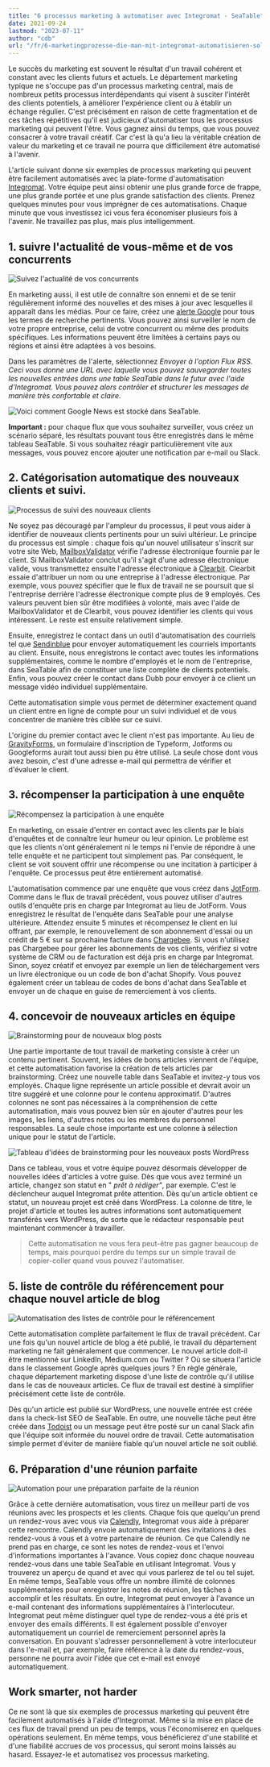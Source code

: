 ```yaml
---
title: "6 processus marketing à automatiser avec Integromat - SeaTable"
date: 2021-09-24
lastmod: "2023-07-11"
author: "cdb"
url: "/fr/6-marketingprozesse-die-man-mit-integromat-automatisieren-sollte"
---
```


Le succès du marketing est souvent le résultat d'un travail cohérent et constant avec les clients futurs et actuels. Le département marketing typique ne s'occupe pas d'un processus marketing central, mais de nombreux petits processus interdépendants qui visent à susciter l'intérêt des clients potentiels, à améliorer l'expérience client ou à établir un échange régulier. C'est précisément en raison de cette fragmentation et de ces tâches répétitives qu'il est judicieux d'automatiser tous les processus marketing qui peuvent l'être. Vous gagnez ainsi du temps, que vous pouvez consacrer à votre travail créatif. Car c'est là qu'a lieu la véritable création de valeur du marketing et ce travail ne pourra que difficilement être automatisé à l'avenir.

L'article suivant donne six exemples de processus marketing qui peuvent être facilement automatisés avec la plate-forme d'automatisation [Integromat](https://integromat.io/). Votre équipe peut ainsi obtenir une plus grande force de frappe, une plus grande portée et une plus grande satisfaction des clients. Prenez quelques minutes pour vous imprégner de ces automatisations. Chaque minute que vous investissez ici vous fera économiser plusieurs fois à l'avenir. Ne travaillez pas plus, mais plus intelligemment.

## 1\. suivre l'actualité de vous-même et de vos concurrents

![Suivez l'actualité de vos concurrents](https://seatable.io/wp-content/uploads/2021/09/monitor-the-news-of-your-competition-711x290.png)

En marketing aussi, il est utile de connaître son ennemi et de se tenir régulièrement informé des nouvelles et des mises à jour avec lesquelles il apparaît dans les médias. Pour ce faire, créez une [alerte Google](https://www.google.de/alerts) pour tous les termes de recherche pertinents. Vous pouvez ainsi surveiller le nom de votre propre entreprise, celui de votre concurrent ou même des produits spécifiques. Les informations peuvent être limitées à certains pays ou régions et ainsi être adaptées à vos besoins.

Dans les paramètres de l'alerte, sélectionnez _Envoyer à _l'option _Flux RSS_. Ceci vous donne une URL avec laquelle vous pouvez sauvegarder toutes les nouvelles entrées dans une table SeaTable dans le futur avec l'aide d'Integromat. Vous pouvez alors contrôler et structurer les messages de manière très confortable et claire.__

![Voici comment Google News est stocké dans SeaTable.](https://seatable.io/wp-content/uploads/2021/09/google-news-seatable.png)

**Important :** pour chaque flux que vous souhaitez surveiller, vous créez un scénario séparé, les résultats pouvant tous être enregistrés dans le même tableau SeaTable. Si vous souhaitez réagir particulièrement vite aux messages, vous pouvez encore ajouter une notification par e-mail ou Slack.

## 2\. Catégorisation automatique des nouveaux clients et suivi.

![Processus de suivi des nouveaux clients](https://seatable.io/wp-content/uploads/2021/09/follow-up-on-customers.png)

Ne soyez pas découragé par l'ampleur du processus, il peut vous aider à identifier de nouveaux clients pertinents pour un suivi ultérieur. Le principe du processus est simple : chaque fois qu'un nouvel utilisateur s'inscrit sur votre site Web, [MailboxValidator](https://www.mailboxvalidator.com/) vérifie l'adresse électronique fournie par le client. Si MailboxValidator conclut qu'il s'agit d'une adresse électronique valide, vous transmettez ensuite l'adresse électronique à [Clearbit](https://clearbit.com/). Clearbit essaie d'attribuer un nom ou une entreprise à l'adresse électronique. Par exemple, vous pouvez spécifier que le flux de travail ne se poursuit que si l'entreprise derrière l'adresse électronique compte plus de 9 employés. Ces valeurs peuvent bien sûr être modifiées à volonté, mais avec l'aide de MailboxValidator et de Clearbit, vous pouvez identifier les clients qui vous intéressent. Le reste est ensuite relativement simple.

Ensuite, enregistrez le contact dans un outil d'automatisation des courriels tel que [Sendinblue](https://de.sendinblue.com/) pour envoyer automatiquement les courriels importants au client. Ensuite, nous enregistrons le contact avec toutes les informations supplémentaires, comme le nombre d'employés et le nom de l'entreprise, dans SeaTable afin de constituer une liste complète de clients potentiels. Enfin, vous pouvez créer le contact dans Dubb pour envoyer à ce client un message vidéo individuel supplémentaire.

Cette automatisation simple vous permet de déterminer exactement quand un client entre en ligne de compte pour un suivi individuel et de vous concentrer de manière très ciblée sur ce suivi.

L'origine du premier contact avec le client n'est pas importante. Au lieu de [GravityForms](https://www.gravityforms.com/), un formulaire d'inscription de Typeform, Jotforms ou Googleforms aurait tout aussi bien pu être utilisé. La seule chose dont vous avez besoin, c'est d'une adresse e-mail qui permettra de vérifier et d'évaluer le client.

## 3\. récompenser la participation à une enquête

![Récompensez la participation à une enquête](https://seatable.io/wp-content/uploads/2021/09/incentive-for-a-survey.png)

En marketing, on essaie d'entrer en contact avec les clients par le biais d'enquêtes et de connaître leur humeur ou leur opinion. Le problème est que les clients n'ont généralement ni le temps ni l'envie de répondre à une telle enquête et ne participent tout simplement pas. Par conséquent, le client se voit souvent offrir une récompense ou une incitation à participer à l'enquête. Ce processus peut être entièrement automatisé.

L'automatisation commence par une enquête que vous créez dans [JotForm](https://jotform.com/). Comme dans le flux de travail précédent, vous pouvez utiliser d'autres outils d'enquête pris en charge par Integromat au lieu de JotForm. Vous enregistrez le résultat de l'enquête dans SeaTable pour une analyse ultérieure. Attendez ensuite 5 minutes et récompensez le client en lui offrant, par exemple, le renouvellement de son abonnement d'essai ou un crédit de 5 € sur sa prochaine facture dans [Chargebee](https://www.chargebee.com/). Si vous n'utilisez pas Chargebee pour gérer les abonnements de vos clients, vérifiez si votre système de CRM ou de facturation est déjà pris en charge par Integromat. Sinon, soyez créatif et envoyez par exemple un lien de téléchargement vers un livre électronique ou un code de bon d'achat Shopify. Vous pouvez également créer un tableau de codes de bons d'achat dans SeaTable et envoyer un de chaque en guise de remerciement à vos clients.

## 4\. concevoir de nouveaux articles en équipe

![Brainstorming pour de nouveaux blog posts](https://seatable.io/wp-content/uploads/2021/09/brainstorm-new-blog-posts-711x317.png)

Une partie importante de tout travail de marketing consiste à créer un contenu pertinent. Souvent, les idées de bons articles viennent de l'équipe, et cette automatisation favorise la création de tels articles par brainstorming. Créez une nouvelle table dans SeaTable et invitez-y tous vos employés. Chaque ligne représente un article possible et devrait avoir un titre suggéré et une colonne pour le contenu approximatif. D'autres colonnes ne sont pas nécessaires à la compréhension de cette automatisation, mais vous pouvez bien sûr en ajouter d'autres pour les images, les liens, d'autres notes ou les membres du personnel responsables. La seule chose importante est une colonne à sélection unique pour le statut de l'article.

![Tableau d'idées de brainstorming pour les nouveaux posts WordPress](https://seatable.io/wp-content/uploads/2021/09/brainstorming-to-wordpress.png)

Dans ce tableau, vous et votre équipe pouvez désormais développer de nouvelles idées d'articles à votre guise. Dès que vous avez terminé un article, changez son statut en " _prêt à rédiger"_, par exemple. C'est le déclencheur auquel Integromat prête attention. Dès qu'un article obtient ce statut, un nouveau projet est créé dans WordPress. La colonne de titre, le projet d'article et toutes les autres informations sont automatiquement transférés vers WordPress, de sorte que le rédacteur responsable peut maintenant commencer à travailler.

> Cette automatisation ne vous fera peut-être pas gagner beaucoup de temps, mais pourquoi perdre du temps sur un simple travail de copier-coller quand vous pouvez l'automatiser.

## 5\. liste de contrôle du référencement pour chaque nouvel article de blog

![Automatisation des listes de contrôle pour le référencement](https://seatable.io/wp-content/uploads/2021/09/seo-checklist-automation-711x234.png)

Cette automatisation complète parfaitement le flux de travail précédent. Car une fois qu'un nouvel article de blog a été publié, le travail du département marketing ne fait généralement que commencer. Le nouvel article doit-il être mentionné sur LinkedIn, Medium.com ou Twitter ? Où se situera l'article dans le classement Google après quelques jours ? En règle générale, chaque département marketing dispose d'une liste de contrôle qu'il utilise dans le cas de nouveaux articles. Ce flux de travail est destiné à simplifier précisément cette liste de contrôle.

Dès qu'un article est publié sur WordPress, une nouvelle entrée est créée dans la check-list SEO de SeaTable. En outre, une nouvelle tâche peut être créée dans [Todoist](https://todoist.com/) ou un message peut être posté sur un canal Slack afin que l'équipe soit informée du nouvel ordre de travail. Cette automatisation simple permet d'éviter de manière fiable qu'un nouvel article ne soit oublié.

## 6\. Préparation d'une réunion parfaite

![Automation pour une préparation parfaite de la réunion](https://seatable.io/wp-content/uploads/2021/09/meeting-preparation-711x192.png)

Grâce à cette dernière automatisation, vous tirez un meilleur parti de vos réunions avec les prospects et les clients. Chaque fois que quelqu'un prend un rendez-vous avec vous via [Calendly](https://calendly.com/), Integromat vous aide à préparer cette rencontre. Calendly envoie automatiquement des invitations à des rendez-vous à vous et à votre partenaire de réunion. Ce que Calendly ne prend pas en charge, ce sont les notes de rendez-vous et l'envoi d'informations importantes à l'avance. Vous copiez donc chaque nouveau rendez-vous dans une table SeaTable en utilisant Integromat. Vous y trouverez un aperçu de quand et avec qui vous parlerez de tel ou tel sujet. En même temps, SeaTable vous offre un nombre illimité de colonnes supplémentaires pour enregistrer les notes de réunion, les tâches à accomplir et les résultats. En outre, Integromat peut envoyer à l'avance un e-mail contenant des informations supplémentaires à l'interlocuteur. Integromat peut même distinguer quel type de rendez-vous a été pris et envoyer des emails différents. Il est également possible d'envoyer automatiquement un courriel de remerciement personnel après la conversation. En pouvant s'adresser personnellement à votre interlocuteur dans l'e-mail et, par exemple, faire référence à la date du rendez-vous, personne ne pourra avoir l'idée que cet e-mail est envoyé automatiquement.

## Work smarter, not harder

Ce ne sont là que six exemples de processus marketing qui peuvent être facilement automatisés à l'aide d'Integromat. Même si la mise en place de ces flux de travail prend un peu de temps, vous l'économiserez en quelques opérations seulement. En même temps, vous bénéficierez d'une stabilité et d'une fiabilité accrues de vos processus, qui seront moins laissés au hasard. Essayez-le et automatisez vos processus marketing.

